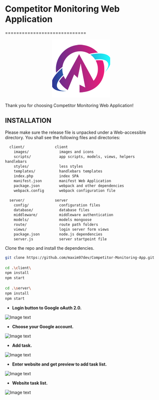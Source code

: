 # Competitor Monitoring Web Application
=============================

<p align="center">
  <img src="https://github.com/maxim97dev/Competitor-Monitoring-App/blob/main/client/images/icons/logo-192.png"/>
</p>

Thank you for choosing Competitor Monitoring Web Application!

## INSTALLATION

Please make sure the release file is unpacked under a Web-accessible
directory. You shall see the following files and directories:

      client/              client
        images/              images and icons
        scripts/             app scripts, models, views, helpers handlebars
        styles/              less styles
        templates/           handlebars templates
        index.php            index SPA
        manifest.json        manifest Web Application
        package.json         webpack and other dependencies 
        webpack.config       webpack configuration file
      
      server/              server  
        config/              configuration files
        database/            database files
        middleware/          middleware authentication
        models/              models mongoose
        route/               route path folders
        views/               login server form views
        package.json         node.js dependencies
        server.js            server startpoint file
        
Clone the repo and install the dependencies.


```bash
git clone https://github.com/maxim97dev/Competitor-Monitoring-App.git

cd .\client\
npm install
npm start

cd .\server\
npm install
npm start
```
* **Login button to Google oAuth 2.0.**

![Image text](https://drive.google.com/uc?export=view&id=1OVDTz4GfvqRS1uzC1AIf7FBFMZvwcYZx)

* **Choose your Google account.**

![Image text](https://drive.google.com/uc?export=view&id=1_szAPm0J6JrSQbGcLeTGHzq2Th030IYu)

* **Add task.**

![Image text](https://drive.google.com/uc?export=view&id=1kNOVARMAS0YE1m7ZmKhm3rsvgb2Z6OjL)

* **Enter website and get preview to add task list.**

![Image text](https://drive.google.com/uc?export=view&id=1h8Z51muwfvouH1JyN2YISQRU7kYAof5j)

* **Website task list.**

![Image text](https://drive.google.com/uc?export=view&id=1sJ-JkY-Ote-g8YWVOmqNUU0iiPKQBnyy)
